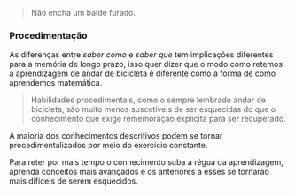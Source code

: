 > Não encha um balde furado.


### Procedimentação
As diferenças entre *saber como* e *saber que* tem implicações diferentes para a memória de longo prazo, isso quer dizer que o modo como retemos a aprendizagem de andar de bicicleta é diferente como a forma de como aprendemos matemática.

> Habilidades procedimentais, como o sempre lembrado andar de bicicleta, são muito menos suscetíveis de ser esquecidas do que o conhecimento que exige rememoração explícita para ser recuperado.

A maioria dos conhecimentos descritivos podem se tornar procedimentalizados por meio do exercício constante.

Para reter por mais tempo o conhecimento suba a régua da aprendizagem, aprenda conceitos mais avançados e os anteriores a esses se tornarão mais difíceis de serem esquecidos.
